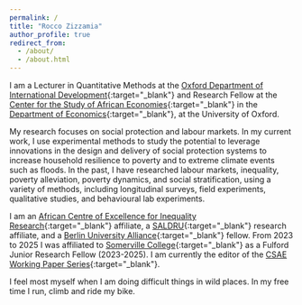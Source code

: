```yaml
---
permalink: /
title: "Rocco Zizzamia"
author_profile: true
redirect_from: 
  - /about/
  - /about.html
---
```



I am a Lecturer in Quantitative Methods at the [Oxford Department of International Development](https://www.qeh.ox.ac.uk/){:target="_blank"} and Research Fellow at the [Center for the Study of African Economies](https://www.csae.ox.ac.uk/){:target="_blank"} in the [Department of Economics](https://www.economics.ox.ac.uk/){:target="_blank"}, at the University of Oxford.  

My research focuses on social protection and labour markets. In my current work, I use experimental methods to study the potential to leverage innovations in the design and delivery of social protection systems to increase household resilience to poverty and to extreme climate events such as floods. In the past, I have researched labour markets, inequality, poverty alleviation, poverty dynamics, and social stratification, using a variety of methods, including longitudinal surveys, field experiments, qualitative studies, and behavioural lab experiments. 

I am an [African Centre of Excellence for Inequality Research](https://aceir.uct.ac.za/){:target="_blank"} affiliate, a [SALDRU](https://www.saldru.uct.ac.za/){:target="_blank"} research affiliate, and a [Berlin University Alliance](https://www.berlin-university-alliance.de/commitments/international/bua-fellows-club/bua-featured-fellows/inhaltselemente/profile-rocco-zizzamia.html){:target="_blank"} fellow. From 2023 to 2025 I was affiliated to [Somerville College](https://www.some.ox.ac.uk/our-people/rocco-zizzamia/){:target="_blank"} as a Fulford Junior Research Fellow (2023-2025). I am currently the editor of the [CSAE Working Paper Series](https://www.csae.ox.ac.uk/working-papers){:target="_blank"}.

I feel most myself when I am doing difficult things in wild places. In my free time I run, climb and ride my bike. 

<!--  [run](https://www.thepowerof10.info/athletes/profile.aspx?athleteid=1175545){:target="_blank"}, [trail run](https://itra.run/api/RunnerSpace/GetRunnerSpace?memberString=Kv8Xs3dOnq9TP%2BrCLC6c6w%3D%3D){:target="_blank"}, and [climb](https://www.8a.nu/user/rocco-zizzamia){:target="_blank"}. -->